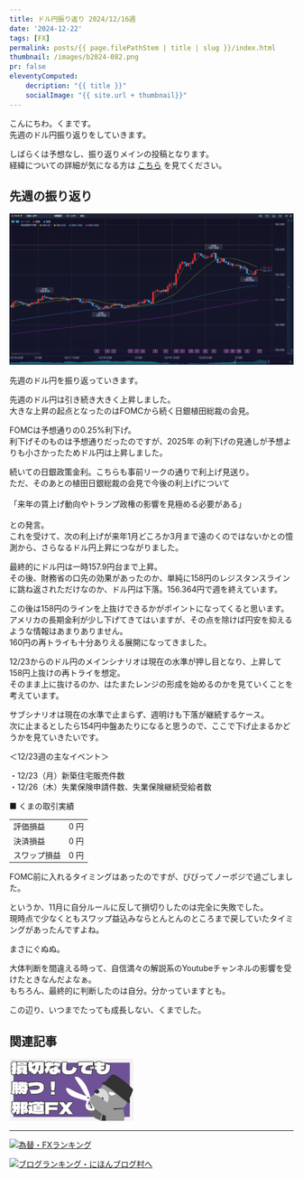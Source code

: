 ```yaml
---
title: ドル円振り返り 2024/12/16週
date: '2024-12-22'
tags: [FX]
permalink: posts/{{ page.filePathStem | title | slug }}/index.html
thumbnail: /images/b2024-082.png
pr: false
eleventyComputed:
    decription: "{{ title }}"
    socialImage: "{{ site.url + thumbnail}}"
---
```


こんにちわ。くまです。<br/>
先週のドル円振り返りをしていきます。

しばらくは予想なし、振り返りメインの投稿となります。<br/>
経緯についての詳細が気になる方は <a href="/posts/posts2024-056/">こちら</a> を見てください。

## 先週の振り返り

![](/images/b2024-082-01.png)

先週のドル円を振り返っていきます。

先週のドル円は引き続き大きく上昇しました。<br/>
大きな上昇の起点となったのはFOMCから続く日銀植田総裁の会見。<br/>

FOMCは予想通りの0.25%利下げ。<br/>
利下げそのものは予想通りだったのですが、2025年 の利下げの見通しが予想よりも小さかったためドル円は上昇しました。<br/>

続いての日銀政策金利。こちらも事前リークの通りで利上げ見送り。<br/>
ただ、そのあとの植田日銀総裁の会見で今後の利上げについて<br>
<br/>
「来年の賃上げ動向やトランプ政権の影響を見極める必要がある」<br/>
<br/>
との発言。<br/>
これを受けて、次の利上げが来年1月どころか3月まで遠のくのではないかとの憶測から、さらなるドル円上昇につながりました。<br/>

最終的にドル円は一時157.9円台まで上昇。<br/>
その後、財務省の口先の効果があったのか、単純に158円のレジスタンスラインに跳ね返されただけなのか、ドル円は下落。156.364円で週を終えています。

この後は158円のラインを上抜けできるかがポイントになってくると思います。<br/>
アメリカの長期金利が少し下げてきてはいますが、その点を除けば円安を抑えるような情報はあまりありません。<br/>
160円の再トライも十分ありえる展開になってきました。<br/>

12/23からのドル円のメインシナリオは現在の水準が押し目となり、上昇して158円上抜けの再トライを想定。<br/>
そのまま上に抜けるのか、はたまたレンジの形成を始めるのかを見ていくことを考えています。<br/>

サブシナリオは現在の水準で止まらず、週明けも下落が継続するケース。<br/>
次に止まるとしたら154円中盤あたりになると思うので、ここで下げ止まるかどうかを見ていきたいです。


＜12/23週の主なイベント＞

・12/23（月）新築住宅販売件数<br/>
・12/26（木）失業保険申請件数、失業保険継続受給者数<br/>


■ くまの取引実績

<table style="min-width:18rem">
<tr>
    <td>評価損益</td>
    <td style="text-align:right;">0 円</td>
</tr>
<tr><td>決済損益</td><td style="text-align:right;">0 円</tr></tr>
<tr><td>スワップ損益</td><td style="text-align:right"> 0 円 </td></tr>
</table>

FOMC前に入れるタイミングはあったのですが、びびってノーポジで過ごしました。<br/>

というか、11月に自分ルールに反して損切りしたのは完全に失敗でした。<br/>
現時点で少なくともスワップ益込みならとんとんのところまで戻していたタイミングがあったんですよね。<br/>

まさにぐぬぬ。<br/>

大体判断を間違える時って、自信満々の解説系のYoutubeチャンネルの影響を受けたときなんだよなぁ。<br/>
もちろん、最終的に判断したのは自分。分かっていますとも。

この辺り、いつまでたっても成長しない、くまでした。


## 関連記事

<a class="internal-link" href="/posts/posts2024-036/">
    <img src="/images/b2024-036.png">
</a>

<br/>
<hr/>

<a href="https://blog.with2.net/link/?id=2111205&cid=1532" title="為替・FXランキング"><img alt="為替・FXランキング" width="110" height="31" src="https://blog.with2.net/img/banner/c/banner_1/br_c_1532_1.gif"></a>

<a href="https://blogmura.com/ranking/in?p_cid=11188911" target="_blank"><img src="https://b.blogmura.com/88_31.gif" width="88" height="31" border="0" alt="ブログランキング・にほんブログ村へ" /></a>


<style>
.internal-link {
    img { width: 220px; }
}
</style>